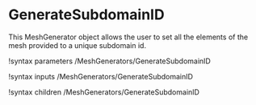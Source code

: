 # GenerateSubdomainID

This MeshGenerator object allows the user to set all the elements of the mesh provided to a unique subdomain id.

!syntax parameters /MeshGenerators/GenerateSubdomainID

!syntax inputs /MeshGenerators/GenerateSubdomainID

!syntax children /MeshGenerators/GenerateSubdomainID

